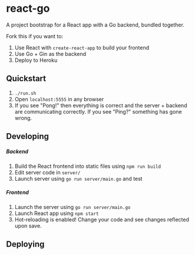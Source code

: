 # react-go

A project bootstrap for a React app with a Go backend, bundled together.

Fork this if you want to:
1) Use React with `create-react-app` to build your frontend
2) Use Go + Gin as the backend
3) Deploy to Heroku 

## Quickstart
1) `./run.sh`
2) Open `localhost:5555` in any browser
3) If you see "Pong!" then everything is correct and the server + backend are communicating correctly.
If you see "Ping?" something has gone wrong.

## Developing

##### Backend
1) Build the React frontend into static files using `npm run build`
2) Edit server code in `server/`
3) Launch server using `go run server/main.go` and test

##### Frontend
1) Launch the server using `go run server/main.go`
2) Launch React app using `npm start`
3) Hot-reloading is enabled! Change your code and see changes reflected upon save.

## Deploying